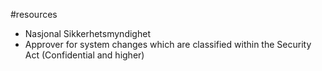 #resources 

- Nasjonal Sikkerhetsmyndighet
- Approver for system changes which are classified within the Security Act (Confidential and higher)
